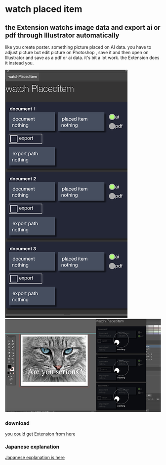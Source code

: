 <h1>watch placed item</h1>
<h2>the Extension watchs image data and export ai or pdf through Illustrator automatically</h2>
<p>like you create poster. something picture placed on AI data. you have to adjust picture but edit picture on Photoshop , save it and then open on Illustrator and save as a pdf or ai data. it's bit a lot work. the Extension does it instead you. </p>

<img src="readmeImg/panel.png">

<img src="readmeImg/watching.png">

<h3>download</h3>
<a href="https://exchange.adobe.com/creativecloud.details.104709.watchplaceditem.html">you could get Extension from here</a>

<h3>Japanese explanation</h3>
<a href="https://kawano-shuji.com/justdiary/2020/09/08/extension-watch-placed-image/">Japanese explanation is here</a>